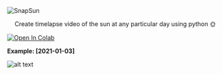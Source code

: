 ![SnapSun](https://socialify.git.ci/chinmaychahar/SnapSun/image?font=Raleway&forks=1&issues=1&language=1&name=1&owner=1&pulls=1&theme=Light)

<p align="center"> Create timelapse video of the sun at any particular day using python 🌞 </p>

[![Open In Colab](https://colab.research.google.com/assets/colab-badge.svg)](https://colab.research.google.com/github/chinmaychahar/SnapSun/blob/main/Timelapse_project.ipynb)

**Example: [2021-01-03]** 

![alt text][example]

[example]: https://github.com/chinmaychahar/SnapSun/blob/main/example/ezgif.com-gif-maker.gif
